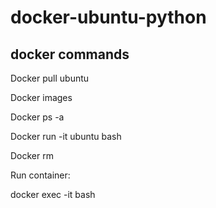 # docker-ubuntu-python

## docker commands 

Docker pull ubuntu

Docker images

Docker ps -a

Docker run -it ubuntu bash

Docker rm <container id>

Run container:

docker exec -it <container id> bash